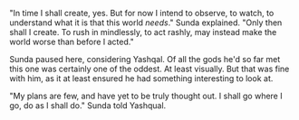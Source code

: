 "In time I shall create, yes. But for now I intend to observe, to watch, to understand what it is that this world *needs*." Sunda explained. "Only then shall I create. To rush in mindlessly, to act rashly, may instead make the world worse than before I acted."

Sunda paused here, considering Yashqal. Of all the gods he'd so far met this one was certainly one of the oddest. At least visually. But that was fine with him, as it at least ensured he had something interesting to look at.

"My plans are few, and have yet to be truly thought out. I shall go where I go, do as I shall do." Sunda told Yashqual.